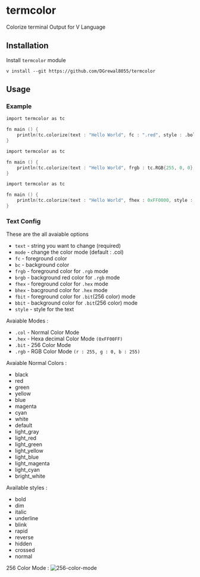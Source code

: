 # termcolor
Colorize terminal Output for V Language

## Installation
Install `termcolor` module
```
v install --git https://github.com/DGrewal8055/termcolor
```
## Usage

### Example
```v
import termcolor as tc

fn main () {
    println(tc.colorize(text : "Hello World", fc : ".red", style : .bold | .underline))
}
```
```v
import termcolor as tc

fn main () {
    println(tc.colorize(text : "Hello World", frgb : tc.RGB{255, 0, 0}, style : .dim))
}
```
```v
import termcolor as tc

fn main () {
    println(tc.colorize(text : "Hello World", fhex : 0xFF0000, style : .italic))
}
```

### Text Config

These are the all avaiable options

- `text` - string you want to change (required)
- `mode` - change the color mode (default : .col)
- `fc` - foreground color
- `bc` - background color
- `frgb` - foreground color for `.rgb` mode
- `brgb` - background red color for `.rgb` mode 
- `fhex` - foreground color for `.hex` mode
- `bhex` - bacground color for `.hex` mode
- `fbit` - foreground color for `.bit`(256 color) mode
- `bbit` - background color for `.bit`(256 color) mode
- `style` - style for the text

Avaiable Modes :
- `.col` - Normal Color Mode
- `.hex` - Hexa decimal Color Mode `(0xFF00FF)`
- `.bit` - 256 Color Mode
- `.rgb` - RGB Color Mode `(r : 255, g : 0, b : 255)`

Avaiable Normal Colors :
- black
- red
- green
- yellow
- blue
- magenta
- cyan
- white
- default
- light_gray
- light_red
- light_green
- light_yellow
- light_blue
- light_magenta
- light_cyan
- bright_white


Available styles :
- bold
- dim
- italic
- underline
- blink
- rapid
- reverse
- hidden
- crossed
- normal

256 Color Mode :
![256-color-mode](https://i.sstatic.net/KTSQa.png)


 
